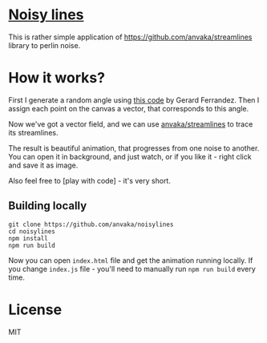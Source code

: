 # [Noisy lines](https://anvaka.github.io/noisylines/)

This is rather simple application of https://github.com/anvaka/streamlines library to perlin noise.

# How it works?

First I generate a random angle using [this code](https://github.com/anvaka/noisylines/blob/master/lib/noise.js) by Gerard Ferrandez.
Then I assign each point on the canvas a vector, that corresponds to this angle. 

Now we've got a vector field, and we can use [anvaka/streamlines](https://github.com/anvaka/streamlines) to trace its streamlines.

The result is beautiful animation, that progresses from one noise to another. You can open it in background, and just watch, or if you like it - right click and save it as image.

Also feel free to [play with code] - it's very short.


## Building locally

```
git clone https://github.com/anvaka/noisylines
cd noisylines
npm install
npm run build
```

Now you can open `index.html` file and get the animation running locally. If you change `index.js` file - you'll need to
manually run `npm run build` every time.

# License

MIT

